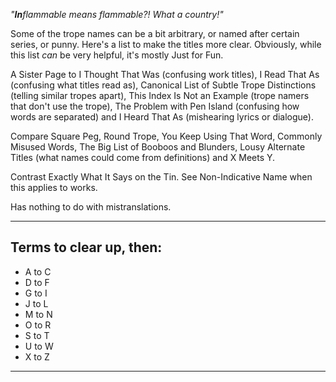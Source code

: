_"**In**flammable means flammable?! What a country!"_

Some of the trope names can be a bit arbitrary, or named after certain series, or punny. Here's a list to make the titles more clear. Obviously, while this list _can_ be very helpful, it's mostly Just for Fun.

A Sister Page to I Thought That Was (confusing work titles), I Read That As (confusing what titles read as), Canonical List of Subtle Trope Distinctions (telling similar tropes apart), This Index Is Not an Example (trope namers that don't use the trope), The Problem with Pen Island (confusing how words are separated) and I Heard That As (mishearing lyrics or dialogue).

Compare Square Peg, Round Trope, You Keep Using That Word, Commonly Misused Words, The Big List of Booboos and Blunders, Lousy Alternate Titles (what names could come from definitions) and X Meets Y.

Contrast Exactly What It Says on the Tin. See Non-Indicative Name when this applies to works.

Has nothing to do with mistranslations.

___

## Terms to clear up, then:

-   A to C
-   D to F
-   G to I
-   J to L
-   M to N
-   O to R
-   S to T
-   U to W
-   X to Z

___